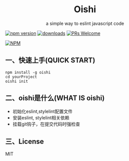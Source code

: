 <h1 align="center">Oishi</h1>
<p align="center">a simple way to eslint javascript code</p>

[![npm version](https://img.shields.io/npm/v/oishi.svg?style=flat)](https://www.npmjs.com/package/oishi) [![downloads](https://img.shields.io/npm/dt/oishi.svg)](https://www.npmjs.com/package/oishi) [![PRs Welcome](https://img.shields.io/badge/PRs-welcome-brightgreen.svg)](https://github.com/z2014/oishi/pulls)

[![NPM](https://nodei.co/npm/oishi.png?downloads=true&downloadRank=true)](https://nodei.co/npm/oishi/)

## 一、快速上手(QUICK START)
```
npm install -g oishi
cd yourProject
oishi init
```

## 二、oishi是什么(WHAT IS oishi)
- 初始化eslint,stylelint配置文件
- 安装eslint, stylelint相关依赖
- 挂载git钩子，在提交代码时强检查

## 三、License
MIT
